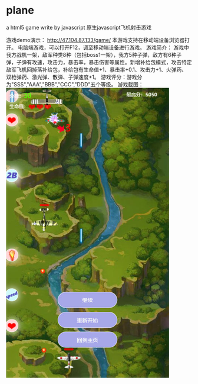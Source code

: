 # plane
a html5 game write by javascript 原生javascript飞机射击游戏

游戏demo演示： http://47.104.87.133/game/
本游戏支持在移动端设备浏览器打开。
电脑端游戏，可以打开F12，调至移动端设备进行游戏。
游戏简介：
游戏中我方战机一架，敌军种类8种（包括boss1一架），我方5种子弹，敌方有6种子弹，子弹有攻速，攻击力，暴击率，暴击伤害等属性。新增补给包模式，攻击特定敌军飞机回掉落补给包，补给包有生命值+1、暴击率+0.1、攻击力+1、火弹药、双枪弹药、激光弹、散弹、子弹速度+1。
游戏评分：游戏分为"SSS","AAA","BBB","CCC","DDD"五个等级。
游戏截图：
![image](https://github.com/fh12/new-repo/blob/master/images/雷霆灰机.jpg)
